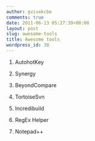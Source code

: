 ```yaml
---
author: gvivekcbe
comments: true
date: 2011-06-13 05:27:39+00:00
layout: post
slug: awesome-tools
title: Awesome tools
wordpress_id: 38
---
```



	
  1. AutohotKey

	
  2. Synergy

	
  3. BeyondCompare

	
  4. TortoiseSvn

	
  5. Incredibuild

	
  6. RegEx Helper

	
  7. Notepad++


